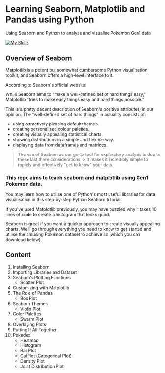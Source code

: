 # Learning Seaborn, Matplotlib and Pandas using Python
 Using Seaborn and Python to analyse and visualise Pokemon Gen1 data
 
 [![My Skills](https://skills.thijs.gg/icons?i=py,md,git)](https://skills.thijs.gg)

## Overview of Seaborn
Matplotlib is a potent but somewhat cumbersome Python visualisation toolkit, and Seaborn offers a high-level interface to it.

According to Seaborn's official website:

While Seaborn aims to "make a well-defined set of hard things easy," Matplotlib "tries to make easy things easy and hard things possible."

This is a pretty decent description of Seaborn's positive attributes, in our opinion. The "well-defined set of hard things" in actuality consists of:

<ul>
<li>using attractively pleasing default themes.</li>
<li>creating personalised colour palettes.</li>
<li>creating visually appealing statistical charts.</li>
<li>showing distributions in a simple and flexible way.</li>
<li>displaying data from dataframes and matrices.</li>
</ul>

> The use of Seaborn as our go-to tool for exploratory analysis is due to these last three considerations. > It makes it incredibly simple to rapidly and effectively "get to know" your data.

### This repo aims to teach seaborn and matplotlib using Gen1 Pokemon data.

You may learn how to utilise one of Python's most useful libraries for data visualisation in this step-by-step Python Seaborn tutorial.

If you've used Matplotlib previously, you may have puzzled why it takes 10 lines of code to create a histogram that looks good.

Seaborn is great if you want a quicker approach to create visually appealing charts. We'll go through everything you need to know to get started and utilise the amusing Pokémon dataset to achieve so (which you can download below).

## Content


1. Installing Seaborn
2. Importing Libraries and Dataset
3. Seaborn’s Plotting Functions
   * Scatter Plot
4. Customizing with Matplotlib
5. The Role of Pandas
   * Box Plot
6. Seaborn Themes
   * Violin Plot
7. Color Palettes
   * Swarm Plot
8. Overlaying Plots
9. Putting It All Together
10. Pokédex
    * Heatmap
    * Histogram
    * Bar Plot
    * CatPlot (Categorical Plot)
    * Density Plot
    * Joint Distribution Plot
